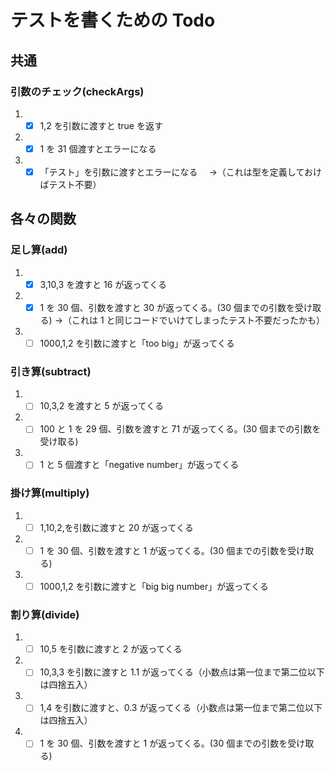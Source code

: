 # テストを書くための Todo

## 共通

### 引数のチェック(checkArgs)

1. - [x] 1,2 を引数に渡すと true を返す

2. - [x] 1 を 31 個渡すとエラーになる

3. - [x] 「テスト」を引数に渡すとエラーになる　 →（これは型を定義しておけばテスト不要）

## 各々の関数

### 足し算(add)

1. - [x] 3,10,3 を渡すと 16 が返ってくる

2. - [x] 1 を 30 個、引数を渡すと 30 が返ってくる。(30 個までの引数を受け取る) →（これは 1 と同じコードでいけてしまったテスト不要だったかも）

3. - [ ] 1000,1,2 を引数に渡すと「too big」が返ってくる

### 引き算(subtract)

1. - [ ] 10,3,2 を渡すと 5 が返ってくる

2. - [ ] 100 と 1 を 29 個、引数を渡すと 71 が返ってくる。(30 個までの引数を受け取る)

3. - [ ] 1 と 5 個渡すと「negative number」が返ってくる

### 掛け算(multiply)

1. - [ ] 1,10,2,を引数に渡すと 20 が返ってくる

2. - [ ] 1 を 30 個、引数を渡すと 1 が返ってくる。(30 個までの引数を受け取る)

3. - [ ] 1000,1,2 を引数に渡すと「big big number」が返ってくる

### 割り算(divide)

1. - [ ] 10,5 を引数に渡すと 2 が返ってくる

2. - [ ] 10,3,3 を引数に渡すと 1.1 が返ってくる（小数点は第一位まで第二位以下は四捨五入）

3. - [ ] 1,4 を引数に渡すと、0.3 が返ってくる（小数点は第一位まで第二位以下は四捨五入）

4. - [ ] 1 を 30 個、引数を渡すと 1 が返ってくる。(30 個までの引数を受け取る)

